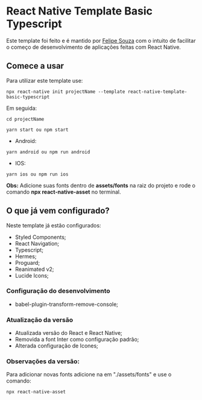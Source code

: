 # React Native Template Basic Typescript

Este template foi feito e é mantido por [Felipe Souza](https://github.com/jfelipesouza) com o intuito de facilitar o começo de desenvolvimento de aplicações feitas com React Native.


## Comece a usar
Para utilizar este template use:


```
npx react-native init projectName --template react-native-template-basic-typescript
```
Em seguida:

```
cd projectName
```

```
yarn start ou npm start
```

- Android: 
 
```
yarn android ou npm run android
```

- IOS:

```
yarn ios ou npm run ios
```

**Obs:** Adicione suas fonts dentro de **assets/fonts** na raiz do projeto e rode o comando **npx react-native-asset** no terminal.

## O que já vem configurado?

Neste template já estão configurados:

- Styled Components;
- React Navigation;
- Typescript;
- Hermes;
- Proguard;
- Reanimated v2;
- Lucide Icons;

### Configuração do desenvolvimento

- babel-plugin-transform-remove-console;

### Atualização da versão

- Atualizada versão do React e React Native;
- Removida a font Inter como configuração padrão;
- Alterada configuração de Icones;

### Observações da versão:

Para adicionar novas fonts adicione na em "./assets/fonts" e use o comando: 

```
npx react-native-asset
```